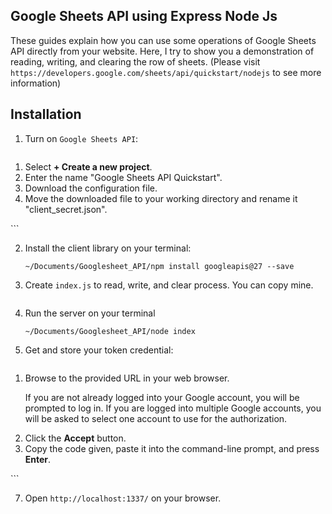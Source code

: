 <H2>Google Sheets API using Express Node Js</H2>

These guides explain how you can use some operations of Google Sheets API directly from your website. Here, I try to show you a demonstration of reading, writing, and clearing the row of sheets. (Please visit `https://developers.google.com/sheets/api/quickstart/nodejs` to see more information)


## Installation

1. Turn on `Google Sheets API`:

   ```
<ol>
<li>Select <strong>+ Create a new project</strong>.</li>
<li>Enter the name &quot;Google Sheets API Quickstart&quot;.</li>
<li>Download the configuration file.</li>
<li>Move the downloaded file to your working directory and rename it &quot;client_secret.json&quot;.</li>
</ol>
   ```

2. Install the client library on your terminal:

   ```
   ~/Documents/Googlesheet_API/npm install googleapis@27 --save
   ```

3. Create `index.js` to read, write, and clear process. You can copy mine.

   ```
   
   ```

5. Run the server on your terminal

   ```
   ~/Documents/Googlesheet_API/node index
   ```

6. Get and store your token credential:

   ```
<ol>
<li><p>Browse to the provided URL in your web browser.
<p>If you are not already logged into your Google account, you will be prompted to log in.  If you are logged into multiple Google accounts, you will be asked to select one account to use for the authorization.</li>
<li>Click the <strong>Accept</strong> button.</li>
<li>Copy the code given, paste it into the command-line prompt, and press <strong>Enter</strong>.</li>
</ol>
   ```

7. Open `http://localhost:1337/` on your browser.
